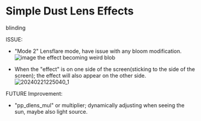 # Simple Dust Lens Effects
blinding

ISSUE:

- "Mode 2" Lensflare mode, have issue with any bloom modification.
![image](https://github.com/ArmanZ94/sdle/assets/103443173/f8ff5e85-a22f-4805-87a1-f62743dc97a6)
the effect becoming weird blob


- When the "effect" is on one side of the screen(sticking to the side of the screen); the effect will also appear on the other side.
![20240221225040_1](https://github.com/ArmanZ94/sdle/assets/103443173/86006bae-8cd3-4b85-ae7a-760b92e6e57a)


FUTURE Improvement:

- "pp_dlens_mul" or multiplier; dynamically adjusting when seeing the sun, maybe also light source.

  
